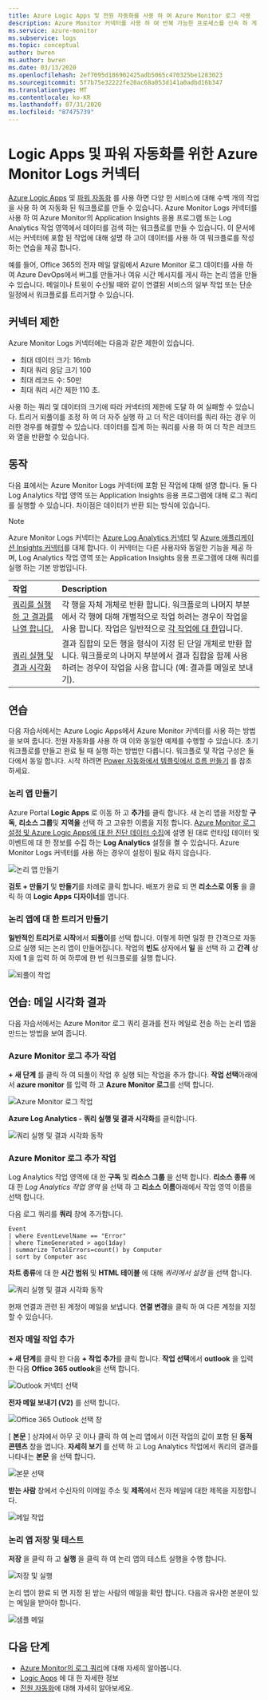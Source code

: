 ```yaml
---
title: Azure Logic Apps 및 전원 자동화를 사용 하 여 Azure Monitor 로그 사용
description: Azure Monitor 커넥터를 사용 하 여 반복 가능한 프로세스를 신속 하 게 자동화 하기 위해 Azure Logic Apps 및 파워 자동화를 사용 하는 방법을 알아봅니다.
ms.service: azure-monitor
ms.subservice: logs
ms.topic: conceptual
author: bwren
ms.author: bwren
ms.date: 03/13/2020
ms.openlocfilehash: 2ef7095d186902425adb5065c470325be1283023
ms.sourcegitcommit: 5f7b75e32222fe20ac68a053d141a0adbd16b347
ms.translationtype: MT
ms.contentlocale: ko-KR
ms.lasthandoff: 07/31/2020
ms.locfileid: "87475739"
---
```

# <a name="azure-monitor-logs-connector-for-logic-apps-and-power-automate"></a>Logic Apps 및 파워 자동화를 위한 Azure Monitor Logs 커넥터
[Azure Logic Apps](../../logic-apps/index.yml) 및 [파워 자동화](https://flow.microsoft.com) 를 사용 하면 다양 한 서비스에 대해 수백 개의 작업을 사용 하 여 자동화 된 워크플로를 만들 수 있습니다. Azure Monitor Logs 커넥터를 사용 하 여 Azure Monitor의 Application Insights 응용 프로그램 또는 Log Analytics 작업 영역에서 데이터를 검색 하는 워크플로를 만들 수 있습니다. 이 문서에서는 커넥터에 포함 된 작업에 대해 설명 하 고이 데이터를 사용 하 여 워크플로를 작성 하는 연습을 제공 합니다.

예를 들어, Office 365의 전자 메일 알림에서 Azure Monitor 로그 데이터를 사용 하 여 Azure DevOps에서 버그를 만들거나 여유 시간 메시지를 게시 하는 논리 앱을 만들 수 있습니다.  메일이나 트윗이 수신될 때와 같이 연결된 서비스의 일부 작업 또는 단순 일정에서 워크플로를 트리거할 수 있습니다. 

## <a name="connector-limits"></a>커넥터 제한
Azure Monitor Logs 커넥터에는 다음과 같은 제한이 있습니다.
* 최대 데이터 크기: 16mb
* 최대 쿼리 응답 크기 100
* 최대 레코드 수: 50만
* 최대 쿼리 시간 제한 110 초.

사용 하는 쿼리 및 데이터의 크기에 따라 커넥터의 제한에 도달 하 여 실패할 수 있습니다. 트리거 되풀이를 조정 하 여 더 자주 실행 하 고 더 작은 데이터를 쿼리 하는 경우 이러한 경우를 해결할 수 있습니다. 데이터를 집계 하는 쿼리를 사용 하 여 더 작은 레코드와 열을 반환할 수 있습니다.

## <a name="actions"></a>동작
다음 표에서는 Azure Monitor Logs 커넥터에 포함 된 작업에 대해 설명 합니다. 둘 다 Log Analytics 작업 영역 또는 Application Insights 응용 프로그램에 대해 로그 쿼리를 실행할 수 있습니다. 차이점은 데이터가 반환 되는 방식에 있습니다.

> [!NOTE]
> Azure Monitor Logs 커넥터는 [Azure Log Analytics 커넥터](/connectors/azureloganalytics/) 및 [Azure 애플리케이션 Insights 커넥터](/connectors/applicationinsights/)를 대체 합니다. 이 커넥터는 다른 사용자와 동일한 기능을 제공 하며, Log Analytics 작업 영역 또는 Application Insights 응용 프로그램에 대해 쿼리를 실행 하는 기본 방법입니다.


| 작업 | Description |
|:---|:---|
| [쿼리를 실행 하 고 결과를 나열 합니다.](/connectors/azuremonitorlogs/#run-query-and-list-results) | 각 행을 자체 개체로 반환 합니다. 워크플로의 나머지 부분에서 각 행에 대해 개별적으로 작업 하려는 경우이 작업을 사용 합니다. 작업은 일반적으로 [각 작업에 대 한](../../logic-apps/logic-apps-control-flow-loops.md#foreach-loop)입니다. |
| [쿼리 실행 및 결과 시각화](/connectors/azuremonitorlogs/#run-query-and-visualize-results) | 결과 집합의 모든 행을 형식이 지정 된 단일 개체로 반환 합니다. 워크플로의 나머지 부분에서 결과 집합을 함께 사용 하려는 경우이 작업을 사용 합니다 (예: 결과를 메일로 보내기).  |

## <a name="walkthroughs"></a>연습
다음 자습서에서는 Azure Logic Apps에서 Azure Monitor 커넥터를 사용 하는 방법을 보여 줍니다. 전원 자동화를 사용 하 여 이와 동일한 예제를 수행할 수 있습니다. 초기 워크플로를 만들고 완료 될 때 실행 하는 방법만 다릅니다. 워크플로 및 작업 구성은 둘 다에서 동일 합니다. 시작 하려면 [Power 자동화에서 템플릿에서 흐름 만들기](/power-automate/get-started-logic-template) 를 참조 하세요.


### <a name="create-a-logic-app"></a>논리 앱 만들기

Azure Portal **Logic Apps** 로 이동 하 고 **추가**를 클릭 합니다. 새 논리 앱을 저장할 **구독**, **리소스 그룹**및 **지역을** 선택 하 고 고유한 이름을 지정 합니다. [Azure Monitor 로그 설정 및 Azure Logic Apps에 대 한 진단 데이터 수집](../../logic-apps/monitor-logic-apps-log-analytics.md)에 설명 된 대로 런타임 데이터 및 이벤트에 대 한 정보를 수집 하는 **Log Analytics** 설정을 켤 수 있습니다. Azure Monitor Logs 커넥터를 사용 하는 경우이 설정이 필요 하지 않습니다.

![논리 앱 만들기](media/logicapp-flow-connector/create-logic-app.png)


**검토 + 만들기** 및 **만들기**를 차례로 클릭 합니다. 배포가 완료 되 면 **리소스로 이동** 을 클릭 하 여 **Logic Apps 디자이너**를 엽니다.

### <a name="create-a-trigger-for-the-logic-app"></a>논리 앱에 대 한 트리거 만들기
**일반적인 트리거로 시작**에서 **되풀이**를 선택 합니다. 이렇게 하면 일정 한 간격으로 자동으로 실행 되는 논리 앱이 만들어집니다. 작업의 **빈도** 상자에서 **일** 을 선택 하 고 **간격** 상자에 **1** 을 입력 하 여 하루에 한 번 워크플로를 실행 합니다.

![되풀이 작업](media/logicapp-flow-connector/recurrence-action.png)

## <a name="walkthrough-mail-visualized-results"></a>연습: 메일 시각화 결과
다음 자습서에서는 Azure Monitor 로그 쿼리 결과를 전자 메일로 전송 하는 논리 앱을 만드는 방법을 보여 줍니다. 

### <a name="add-azure-monitor-logs-action"></a>Azure Monitor 로그 추가 작업
**+ 새 단계** 를 클릭 하 여 되풀이 작업 후 실행 되는 작업을 추가 합니다. **작업 선택**아래에서 **azure monitor** 를 입력 하 고 **Azure Monitor 로그**를 선택 합니다.

![Azure Monitor 로그 작업](media/logicapp-flow-connector/select-azure-monitor-connector.png)

**Azure Log Analytics - 쿼리 실행 및 결과 시각화**를 클릭합니다.

![쿼리 실행 및 결과 시각화 동작](media/logicapp-flow-connector/select-query-action-visualize.png)


### <a name="add-azure-monitor-logs-action"></a>Azure Monitor 로그 추가 작업

Log Analytics 작업 영역에 대 한 **구독** 및 **리소스 그룹** 을 선택 합니다. **리소스 종류** 에 대 한 *Log Analytics 작업 영역* 을 선택 하 고 **리소스 이름**아래에서 작업 영역 이름을 선택 합니다.

다음 로그 쿼리를 **쿼리** 창에 추가합니다.  

```Kusto
Event
| where EventLevelName == "Error" 
| where TimeGenerated > ago(1day)
| summarize TotalErrors=count() by Computer
| sort by Computer asc   
```

**차트 종류**에 대 한 **시간 범위** 및 **HTML 테이블** 에 대해 *쿼리에서 설정* 을 선택 합니다.
   
![쿼리 실행 및 결과 시각화 동작](media/logicapp-flow-connector/run-query-visualize-action.png)

현재 연결과 관련 된 계정이 메일을 보냅니다. **연결 변경**을 클릭 하 여 다른 계정을 지정할 수 있습니다.

### <a name="add-email-action"></a>전자 메일 작업 추가

**+ 새 단계**를 클릭 한 다음 **+ 작업 추가**를 클릭 합니다. **작업 선택**에서 **outlook** 을 입력 한 다음 **Office 365 outlook**을 선택 합니다.

![Outlook 커넥터 선택](media/logicapp-flow-connector/select-outlook-connector.png)

**전자 메일 보내기 (V2)** 를 선택 합니다.

![Office 365 Outlook 선택 창](media/logicapp-flow-connector/select-mail-action.png)

[ **본문** ] 상자에서 아무 곳 이나 클릭 하 여 논리 앱에서 이전 작업의 값이 포함 된 **동적 콘텐츠** 창을 엽니다. **자세히 보기** 를 선택 하 고 Log Analytics 작업에서 쿼리의 결과를 나타내는 **본문** 을 선택 합니다.

![본문 선택](media/logicapp-flow-connector/select-body.png)

**받는 사람** 창에서 수신자의 이메일 주소 및 **제목**에서 전자 메일에 대한 제목을 지정합니다. 

![메일 작업](media/logicapp-flow-connector/mail-action.png)


### <a name="save-and-test-your-logic-app"></a>논리 앱 저장 및 테스트
**저장** 을 클릭 하 고 **실행** 을 클릭 하 여 논리 앱의 테스트 실행을 수행 합니다.

![저장 및 실행](media/logicapp-flow-connector/save-run.png)


논리 앱이 완료 되 면 지정 된 받는 사람의 메일을 확인 합니다.  다음과 유사한 본문이 있는 메일을 받아야 합니다.

![샘플 메일](media/logicapp-flow-connector/sample-mail.png)



## <a name="next-steps"></a>다음 단계

- [Azure Monitor의 로그 쿼리](../log-query/log-query-overview.md)에 대해 자세히 알아봅니다.
- [Logic Apps](../../logic-apps/index.yml) 에 대 한 자세한 정보
- [전원 자동화](https://flow.microsoft.com)에 대해 자세히 알아보세요.
